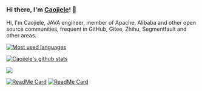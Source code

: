 ### Hi there, I'm [Caojiele](https://caojiele.com/)! 👋

Hi, I'm Caojiele, JAVA engineer, member of Apache, Alibaba and other open source communities, frequent in GitHub, Gitee, Zhihu, Segmentfault and other areas.

<!-- [![Caojiele's github stats](https://github-readme-stats.vercel.app/api?username=caojiele)](https://caojiele.com/) -->

[![Most used languages](https://github-readme-stats.vercel.app/api/top-langs?username=ralf0131&show_icons=true&locale=en&layout=compact)](https://github.com/caojiele)

[![Caojiele's github stats](https://github-readme-stats.vercel.app/api?username=kamranahmedse)](https://caojiele.com/)

[![](https://github-readme-streak-stats.herokuapp.com/?user=wilkinsona&)](https://caojiele.com/)


[![ReadMe Card](https://github-readme-stats.vercel.app/api/pin/?username=alibaba&repo=nacos)](https://github.com/alibaba/nacos)
[![ReadMe Card](https://github-readme-stats.vercel.app/api/pin/?username=alibaba&repo=sentinel)](https://github.com/alibaba/Sentinel)
